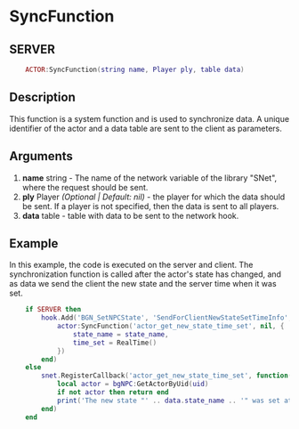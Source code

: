 # SyncFunction

## SERVER
```lua
	ACTOR:SyncFunction(string name, Player ply, table data)
```

## Description
This function is a system function and is used to synchronize data. A unique identifier of the actor and a data table are sent to the client as parameters.

## Arguments
1. **name** string - The name of the network variable of the library "SNet", where the request should be sent.
2. **ply** Player *(Optional | Default: nil)* - the player for which the data should be sent. If a player is not specified, then the data is sent to all players.
3. **data** table - table with data to be sent to the network hook.

## Example
In this example, the code is executed on the server and client. The synchronization function is called after the actor's state has changed, and as data we send the client the new state and the server time when it was set.

```lua
	if SERVER then
		hook.Add('BGN_SetNPCState', 'SendForClientNewStateSetTimeInfo', function(actor, state_name)
			actor:SyncFunction('actor_get_new_state_time_set', nil, {
				state_name = state_name,
				time_set = RealTime()
			})
		end)
	else
		snet.RegisterCallback('actor_get_new_state_time_set', function(ply, uid, data)
			local actor = bgNPC:GetActorByUid(uid)
			if not actor then return end
			print('The new state "' .. data.state_name .. '" was set at "' .. data.time_set .. '" time')
		end)
	end
```